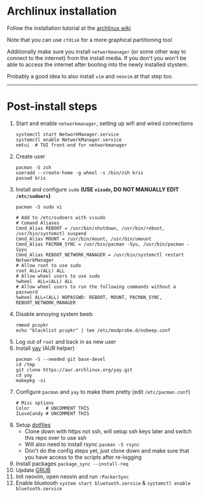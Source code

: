 # Archlinux installation

Follow the installation tutorial at the [archlinux wiki](https://wiki.archlinux.org/)

Note that you can use `cfdisk` for a more graphical partitioning tool

Additionally make sure you install `networkmanager` (or some other way to
connect to the internet) from the install media. If you don't you won't be able
to access the internet after booting into the newly installed stystem.

Probably a good idea to also install `vim` and `neovim` at that step too.

---

# Post-install steps

1.  Start and enable `networkmanager`, setting up wifi and wired connections
    ```
    systemctl start NetworkManager.service
    systemctl enable NetworkManager.service
    nmtui  # TUI front-end for networkmanager
    ```
2.  Create user
    ```
    pacman -S zsh
    useradd --create-home -g wheel -s /bin/zsh kris
    passwd kris
    ```
3.  Install and configure `sudo` **(USE `visudo`, DO NOT MANUALLY EDIT `/etc/sudoers`)**
    ```
    pacman -S sudo vi

    # Add to /etc/sudoers with visudo
    # Comand Aliases
    Cmnd_Alias REBOOT = /usr/bin/shutdown, /usr/bin/reboot, /usr/bin/systemctl suspend
    Cmnd_Alias MOUNT = /usr/bin/mount, /usr/bin/umount
    Cmnd_Alias PACMAN_SYNC = /usr/bin/pacman -Syu, /usr/bin/pacman -Syyu
    Cmnd_Alias REBOOT_NETWORK_MANAGER = /usr/bin/systemctl restart NetworkManager
    # Allow root to use sudo
    root ALL=(ALL) ALL
    # Allow wheel users to use sudo
    %wheel  ALL=(ALL) ALL
    # Allow wheel users to run the following commands without a password
    %wheel ALL=(ALL) NOPASSWD: REBOOT, MOUNT, PACMAN_SYNC, REBOOT_NETWORK_MANAGER
    ```
4.  Disable annoying system beeb
    ```
    rmmod pcspkr
    echo "blacklist pcspkr" | tee /etc/modprobe.d/nobeep.conf
    ```
5.  Log out of `root` and back in as new user
6.  Install [yay](https://github.com/Jguer/yay) (AUR helper)
    ```
    pacman -S --needed git base-devel
    cd /tmp
    git clone https://aur.archlinux.org/yay.git
    cd yay
    makepkg -si
    ```
7.  Configure `pacman` and `yay` to make them pretty (edit `/etc/pacman.conf`)
    ```
    # Misc options
    Color      # UNCOMMENT THIS
    ILoveCandy # UNCOMMENT THIS
    ```
8.  Setup [dotfiles](../README.md)
    * Clone down with https not ssh, will setup ssh keys later and switch this repo over to use ssh
    * Will also need to install rsync `pacman -S rsync`
    * Don't do the config steps yet, just clone down and make sure that you have access to the scripts after re-logging
9.  Install packages `package_sync --install-req`
10. Update [GRUB](./grub-config.md)
11. Init neovim, open neovin and run `:PackerSync`
12. Enable bluetooth `system start bluetooth.service` & `systemctl enable bluetooth.service`
